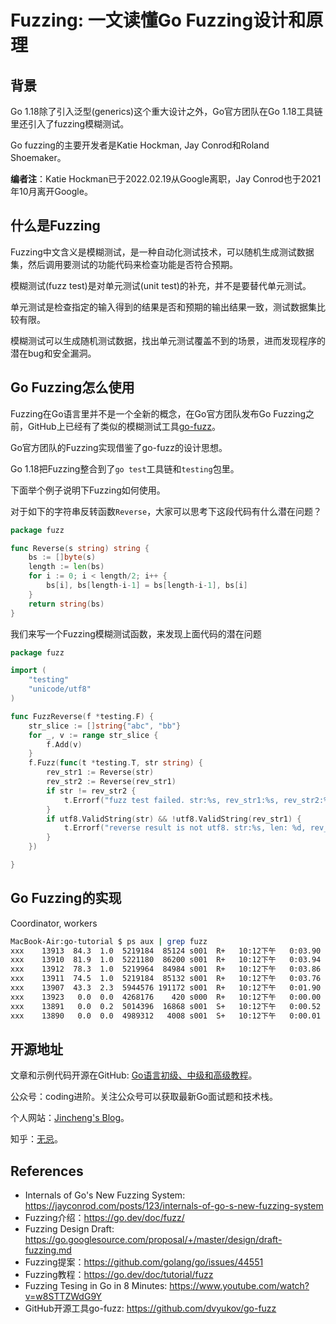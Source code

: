# Fuzzing: 一文读懂Go Fuzzing设计和原理

## 背景

Go 1.18除了引入泛型(generics)这个重大设计之外，Go官方团队在Go 1.18工具链里还引入了fuzzing模糊测试。

Go fuzzing的主要开发者是Katie Hockman, Jay Conrod和Roland Shoemaker。

**编者注**：Katie Hockman已于2022.02.19从Google离职，Jay Conrod也于2021年10月离开Google。



##  什么是Fuzzing

Fuzzing中文含义是模糊测试，是一种自动化测试技术，可以随机生成测试数据集，然后调用要测试的功能代码来检查功能是否符合预期。

模糊测试(fuzz test)是对单元测试(unit test)的补充，并不是要替代单元测试。

单元测试是检查指定的输入得到的结果是否和预期的输出结果一致，测试数据集比较有限。

模糊测试可以生成随机测试数据，找出单元测试覆盖不到的场景，进而发现程序的潜在bug和安全漏洞。



## Go Fuzzing怎么使用

Fuzzing在Go语言里并不是一个全新的概念，在Go官方团队发布Go Fuzzing之前，GitHub上已经有了类似的模糊测试工具[go-fuzz](https://github.com/dvyukov/go-fuzz)。

Go官方团队的Fuzzing实现借鉴了go-fuzz的设计思想。

Go 1.18把Fuzzing整合到了`go test`工具链和`testing`包里。

下面举个例子说明下Fuzzing如何使用。

对于如下的字符串反转函数`Reverse`，大家可以思考下这段代码有什么潜在问题？

```go
package fuzz

func Reverse(s string) string {
	bs := []byte(s)
	length := len(bs)
	for i := 0; i < length/2; i++ {
		bs[i], bs[length-i-1] = bs[length-i-1], bs[i]
	}
	return string(bs)
}
```

我们来写一个Fuzzing模糊测试函数，来发现上面代码的潜在问题

```go
package fuzz

import (
	"testing"
	"unicode/utf8"
)

func FuzzReverse(f *testing.F) {
	str_slice := []string{"abc", "bb"}
	for _, v := range str_slice {
		f.Add(v)
	}
	f.Fuzz(func(t *testing.T, str string) {
		rev_str1 := Reverse(str)
		rev_str2 := Reverse(rev_str1)
		if str != rev_str2 {
			t.Errorf("fuzz test failed. str:%s, rev_str1:%s, rev_str2:%s", str, rev_str1, rev_str2)
		}
		if utf8.ValidString(str) && !utf8.ValidString(rev_str1) {
			t.Errorf("reverse result is not utf8. str:%s, len: %d, rev_str1:%s", str, len(str), rev_str1)
		}
	})

}
```



## Go Fuzzing的实现

Coordinator, workers

```bash
MacBook-Air:go-tutorial $ ps aux | grep fuzz
xxx    13913  84.3  1.0  5219184  85124 s001  R+   10:12下午   0:03.90 /var/folders/pv/_x849j6n22x37xxd9cstgwkr0000gn/T/go-build1953131131/b001/fuzz.test -test.fuzzworker -test.paniconexit0 -test.fuzzcachedir=/Users/xxx/Library/Caches/go-build/fuzz/example/fuzz -test.timeout=10m0s -test.fuzz=Fuzz
xxx    13910  81.9  1.0  5221180  86200 s001  R+   10:12下午   0:03.94 /var/folders/pv/_x849j6n22x37xxd9cstgwkr0000gn/T/go-build1953131131/b001/fuzz.test -test.fuzzworker -test.paniconexit0 -test.fuzzcachedir=/Users/xxx/Library/Caches/go-build/fuzz/example/fuzz -test.timeout=10m0s -test.fuzz=Fuzz
xxx    13912  78.3  1.0  5219964  84984 s001  R+   10:12下午   0:03.86 /var/folders/pv/_x849j6n22x37xxd9cstgwkr0000gn/T/go-build1953131131/b001/fuzz.test -test.fuzzworker -test.paniconexit0 -test.fuzzcachedir=/Users/xxx/Library/Caches/go-build/fuzz/example/fuzz -test.timeout=10m0s -test.fuzz=Fuzz
xxx    13911  74.5  1.0  5219184  85132 s001  R+   10:12下午   0:03.76 /var/folders/pv/_x849j6n22x37xxd9cstgwkr0000gn/T/go-build1953131131/b001/fuzz.test -test.fuzzworker -test.paniconexit0 -test.fuzzcachedir=/Users/xxx/Library/Caches/go-build/fuzz/example/fuzz -test.timeout=10m0s -test.fuzz=Fuzz
xxx    13907  43.3  2.3  5944576 191172 s001  R+   10:12下午   0:01.90 /var/folders/pv/_x849j6n22x37xxd9cstgwkr0000gn/T/go-build1953131131/b001/fuzz.test -test.paniconexit0 -test.fuzzcachedir=/Users/xxx/Library/Caches/go-build/fuzz/example/fuzz -test.timeout=10m0s -test.fuzz=Fuzz
xxx    13923   0.0  0.0  4268176    420 s000  R+   10:12下午   0:00.00 grep fuzz
xxx    13891   0.0  0.2  5014396  16868 s001  S+   10:12下午   0:00.52 /Users/xxx/sdk/go1.18beta2/bin/go test -fuzz=Fuzz
xxx    13890   0.0  0.0  4989312   4008 s001  S+   10:12下午   0:00.01 go1.18beta2 test -fuzz=Fuzz
```





## 开源地址

文章和示例代码开源在GitHub: [Go语言初级、中级和高级教程](https://github.com/jincheng9/go-tutorial)。

公众号：coding进阶。关注公众号可以获取最新Go面试题和技术栈。

个人网站：[Jincheng's Blog](https://jincheng9.github.io/)。

知乎：[无忌](https://www.zhihu.com/people/thucuhkwuji)。



## References

* Internals of Go's New Fuzzing System: https://jayconrod.com/posts/123/internals-of-go-s-new-fuzzing-system
* Fuzzing介绍：https://go.dev/doc/fuzz/
* Fuzzing Design Draft: https://go.googlesource.com/proposal/+/master/design/draft-fuzzing.md
* Fuzzing提案：https://github.com/golang/go/issues/44551
* Fuzzing教程：https://go.dev/doc/tutorial/fuzz
* Fuzzing Tesing in Go in 8 Minutes: https://www.youtube.com/watch?v=w8STTZWdG9Y
* GitHub开源工具go-fuzz: https://github.com/dvyukov/go-fuzz

